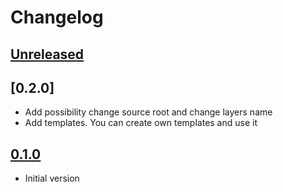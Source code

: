 # Changelog

## [Unreleased]

## [0.2.0]
- Add possibility change source root and change layers name
- Add templates. You can create own templates and use it

## [0.1.0]
- Initial version

[Unreleased]: https://github.com/Tsyklop/feature-sliced-design-helper/v0.3.0...HEAD
[0.1.0]: https://github.com/Tsyklop/feature-sliced-design-helper/commits
